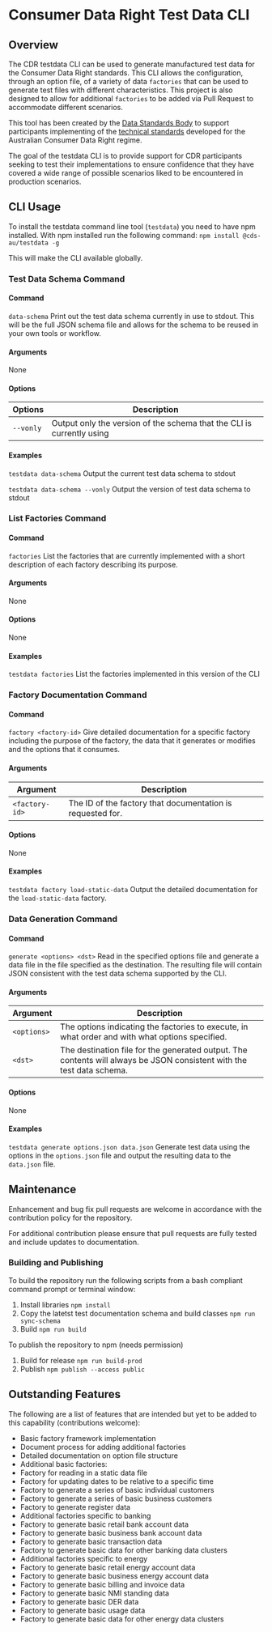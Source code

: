 # Consumer Data Right Test Data CLI

## Overview

The CDR testdata CLI can be used to generate manufactured test data for the Consumer Data Right standards.  This CLI allows the configuration, through an option file, of a variety of data `factories` that can be used to generate test files with different characteristics.  This project is also designed to allow for additional `factories` to be added via Pull Request to accommodate different scenarios.

This tool has been created by the [Data Standards Body](https://consumerdatastandards.gov.au/) to support participants implementing of the [technical standards](https://github.com/ConsumerDataStandardsAustralia/standards) developed for the Australian Consumer Data Right regime.

The goal of the testdata CLI is to provide support for CDR participants seeking to test their implementations to ensure confidence that they have covered a wide range of possible scenarios liked to be encountered in production scenarios.

## CLI Usage

To install the testdata command line tool (`testdata`) you need to have npm installed.  With npm installed run the following command:
`npm install @cds-au/testdata -g`

This will make the CLI available globally.

### Test Data Schema Command

#### Command

`data-schema`
Print out the test data schema currently in use to stdout.  This will be the full JSON schema file and allows for the schema to be reused in your own tools or workflow.

#### Arguments

None

#### Options

|Options|Description|
|-|-|
|`--vonly`| Output only the version of the schema that the CLI is currently using|

#### Examples

`testdata data-schema`
Output the current test data schema to stdout

`testdata data-schema --vonly`
Output the version of test data schema to stdout

### List Factories Command

#### Command

`factories`
List the factories that are currently implemented with a short description of each factory describing its purpose.

#### Arguments

None

#### Options

None

#### Examples

`testdata factories`
List the factories implemented in this version of the CLI


### Factory Documentation Command

#### Command

`factory <factory-id>`
Give detailed documentation for a specific factory including the purpose of the factory, the data that it generates or modifies and the options that it consumes.

#### Arguments

|Argument|Description|
|-|-|
|`<factory-id>`| The ID of the factory that documentation is requested for. |

#### Options

None

#### Examples

`testdata factory load-static-data`
Output the detailed documentation for the `load-static-data` factory.


### Data Generation Command

#### Command

`generate <options> <dst>`
Read in the specified options file and generate a data file in the file specified as the destination.  The resulting file will contain JSON consistent with the test data schema supported by the CLI.

#### Arguments

|Argument|Description|
|-|-|
|`<options>`| The options indicating the factories to execute, in what order and with what options specified. |
|`<dst>`| The destination file for the generated output.  The contents will always be JSON consistent with the test data schema. |

#### Options

None

#### Examples

`testdata generate options.json data.json`
Generate test data using the options in the `options.json` file and output the resulting data to the `data.json` file.


## Maintenance

Enhancement and bug fix pull requests are welcome in accordance with the contribution policy for the repository.

For additional contribution please ensure that pull requests are fully tested and include updates to documentation.

### Building and Publishing

To build the repository run the following scripts from a bash compliant command prompt or terminal window:
1. Install libraries
`npm install`
2. Copy the latetst test documentation schema and build classes
`npm run sync-schema`
3. Build
`npm run build`

To publish the repository to npm (needs permission)
1. Build for release
`npm run build-prod`
2. Publish
`npm publish --access public`


## Outstanding Features

The following are a list of features that are intended but yet to be added to this capability (contributions welcome):

* Basic factory framework implementation
* Document process for adding additional factories
* Detailed documentation on option file structure
* Additional basic factories:
 * Factory for reading in a static data file
 * Factory for updating dates to be relative to a specific time
 * Factory to generate a series of basic individual customers
 * Factory to generate a series of basic business customers
 * Factory to generate register data
* Additional factories specific to banking
 * Factory to generate basic retail bank account data
 * Factory to generate basic business bank account data
 * Factory to generate basic transaction data
 * Factory to generate basic data for other banking data clusters
* Additional factories specific to energy
 * Factory to generate basic retail energy account data
 * Factory to generate basic business energy account data
 * Factory to generate basic billing and invoice data
 * Factory to generate basic NMI standing data
 * Factory to generate basic DER data
 * Factory to generate basic usage data
 * Factory to generate basic data for other energy data clusters
